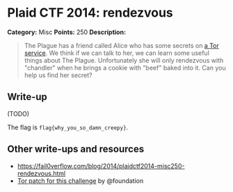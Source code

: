 # Plaid CTF 2014: rendezvous

**Category:** Misc
**Points:** 250
**Description:**

> The Plague has a friend called Alice who has some secrets on [a Tor service](http://6c4dm56aer6xn2h2.onion/). We think if we can talk to her, we can learn some useful things about The Plague. Unfortunately she will only rendezvous with "chandler" when he brings a cookie with "beef" baked into it. Can you help us find her secret?

## Write-up

(TODO)

The flag is `flag{why_you_so_damn_creepy}`.

## Other write-ups and resources

* <https://fail0verflow.com/blog/2014/plaidctf2014-misc250-rendezvous.html>
* [Tor patch for this challenge](https://gist.github.com/anonymous/21998734ea157023dbae) by @foundation
